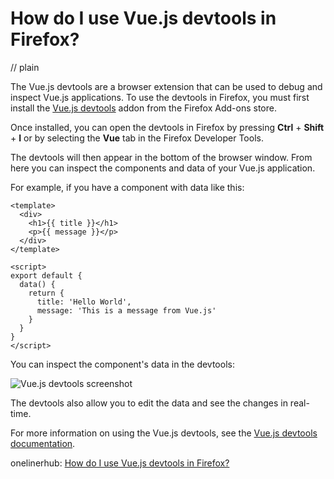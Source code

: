 # How do I use Vue.js devtools in Firefox?
// plain

The Vue.js devtools are a browser extension that can be used to debug and inspect Vue.js applications. To use the devtools in Firefox, you must first install the [Vue.js devtools](https://addons.mozilla.org/en-US/firefox/addon/vue-js-devtools/) addon from the Firefox Add-ons store.

Once installed, you can open the devtools in Firefox by pressing **Ctrl** + **Shift** + **I** or by selecting the **Vue** tab in the Firefox Developer Tools.

The devtools will then appear in the bottom of the browser window. From here you can inspect the components and data of your Vue.js application.

For example, if you have a component with data like this:

```
<template>
  <div>
    <h1>{{ title }}</h1>
    <p>{{ message }}</p>
  </div>
</template>

<script>
export default {
  data() {
    return {
      title: 'Hello World',
      message: 'This is a message from Vue.js'
    }
  }
}
</script>
```

You can inspect the component's data in the devtools:

![Vue.js devtools screenshot](https://i.imgur.com/UjX6Jvz.png)

The devtools also allow you to edit the data and see the changes in real-time.

For more information on using the Vue.js devtools, see the [Vue.js devtools documentation](https://vue-devtools.github.io/docs/).

onelinerhub: [How do I use Vue.js devtools in Firefox?](https://onelinerhub.com/vue.js/how-do-i-use-vue-js-devtools-in-firefox)